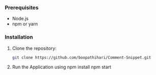 
### Prerequisites
- Node.js
- npm or yarn

### Installation
1. Clone the repository:

   ```bash
   git clone https://github.com/boopathihari/Comment-Snippet.git


2. Run the Application using
     npm install
     npm start
